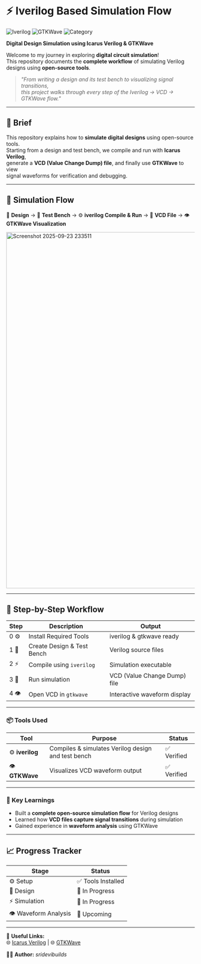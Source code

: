 # ⚡ Iverilog Based Simulation Flow

![Iverilog](https://img.shields.io/badge/Tool-Iverilog-blue?style=for-the-badge)
![GTKWave](https://img.shields.io/badge/Viewer-GTKWave-green?style=for-the-badge)
![Category](https://img.shields.io/badge/Category-Digital%20Simulation-orange?style=for-the-badge)

**Digital Design Simulation using Icarus Verilog & GTKWave**

Welcome to my journey in exploring **digital circuit simulation**!  
This repository documents the **complete workflow** of simulating Verilog designs
using **open-source tools**.

> *"From writing a design and its test bench to visualizing signal transitions,  
> this project walks through every step of the Iverilog → VCD → GTKWave flow."*

---

## 📝 Brief
This repository explains how to **simulate digital designs** using open-source tools.  
Starting from a design and test bench, we compile and run with **Icarus Verilog**,  
generate a **VCD (Value Change Dump) file**, and finally use **GTKWave** to view  
signal waveforms for verification and debugging.

---

## 🔄 Simulation Flow
📝 **Design** → 🧩 **Test Bench** → ⚙️ **iverilog Compile & Run** → 📂 **VCD File** → 👁️ **GTKWave Visualization**

<img width="1790" height="950" alt="Screenshot 2025-09-23 233511" src="https://github.com/user-attachments/assets/943475bd-6a9c-487b-85be-7106f6b3a4c9" />

---

## 📅 Step-by-Step Workflow

| Step | Description | Output |
|------|------------|-------|
| 0 ⚙️ | Install Required Tools | iverilog & gtkwave ready |
| 1 📝 | Create Design & Test Bench | Verilog source files |
| 2 ⚡ | Compile using `iverilog` | Simulation executable |
| 3 📂 | Run simulation | VCD (Value Change Dump) file |
| 4 👁️ | Open VCD in `gtkwave` | Interactive waveform display |

---

### 📦 Tools Used

| Tool | Purpose | Status |
|------|--------|-------|
| ⚙️ **iverilog** | Compiles & simulates Verilog design and test bench | ✅ Verified |
| 👁️ **GTKWave** | Visualizes VCD waveform output | ✅ Verified |

---

### 🌟 Key Learnings
- Built a **complete open-source simulation flow** for Verilog designs  
- Learned how **VCD files capture signal transitions** during simulation  
- Gained experience in **waveform analysis** using GTKWave  

---

## 📈 Progress Tracker
| Stage | Status |
|------|--------|
| ⚙️ Setup | ✅ Tools Installed |
| 📝 Design | 🚀 In Progress |
| ⚡ Simulation | 🚀 In Progress |
| 👁️ Waveform Analysis | 🚀 Upcoming |

---

🔗 **Useful Links:**  
🌐 [Icarus Verilog](https://steveicarus.github.io/iverilog/) | 🌐 [GTKWave](http://gtkwave.sourceforge.net/)  

👨‍💻 **Author:** *sridevibuilds*


